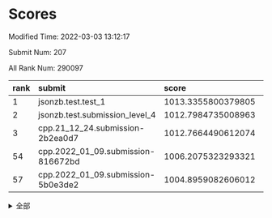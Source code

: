 # Scores

Modified Time: 2022-03-03 13:12:17

Submit Num: 207

All Rank Num: 290097

| rank |               submit               |       score        |       sigma        | pk_num |
| :--- | :--------------------------------- | :----------------- | :----------------- | :----- |
| 1    | jsonzb.test.test_1                 | 1013.3355800379805 | 0.812889022189323  | 5609   |
| 2    | jsonzb.test.submission_level_4     | 1012.7984735008963 | 0.7751443163321925 | 5608   |
| 3    | cpp.21_12_24.submission-2b2ea0d7   | 1012.7664490612074 | 0.8028044461189233 | 5607   |
| 54   | cpp.2022_01_09.submission-816672bd | 1006.2075323293321 | 0.7342583438994223 | 5605   |
| 57   | cpp.2022_01_09.submission-5b0e3de2 | 1004.8959082606012 | 0.7193163845260793 | 5601   |


<details>
<summary>全部</summary>

| rank |                 submit                 |       score        |       sigma        | pk_num |
| :--- | :------------------------------------- | :----------------- | :----------------- | :----- |
| 1    | jsonzb.test.test_1                     | 1013.3355800379805 | 0.812889022189323  | 5609   |
| 2    | jsonzb.test.submission_level_4         | 1012.7984735008963 | 0.7751443163321925 | 5608   |
| 3    | cpp.21_12_24.submission-2b2ea0d7       | 1012.7664490612074 | 0.8028044461189233 | 5607   |
| 4    | gobigger.level_3.submission_level_3_35 | 1011.3677379751593 | 0.7707856686054912 | 5607   |
| 5    | gobigger.level_3.submission_level_3_19 | 1011.345171396926  | 0.7689429439952926 | 5610   |
| 6    | gobigger.level_3.submission_level_3_34 | 1011.1676156015533 | 0.7824978753050187 | 5604   |
| 7    | gobigger.level_3.submission_level_3_20 | 1011.1155923508868 | 0.7778046313826775 | 5608   |
| 8    | gobigger.level_3.submission_level_3_14 | 1011.0654711225526 | 0.7734518860432227 | 5606   |
| 9    | gobigger.level_3.submission_level_3_23 | 1010.9646937279598 | 0.775834560558284  | 5603   |
| 10   | gobigger.level_3.submission_level_3_42 | 1010.9277354810988 | 0.7529006890615834 | 5602   |
| 11   | gobigger.level_3.submission_level_3_27 | 1010.8069059943604 | 0.7603764837755064 | 5609   |
| 12   | gobigger.level_3.submission_level_3_22 | 1010.8010685095171 | 0.7765247649441149 | 5604   |
| 13   | gobigger.level_3.submission_level_3_36 | 1010.7134010865129 | 0.7718248548876632 | 5608   |
| 14   | gobigger.level_3.submission_level_3_40 | 1010.6861756187794 | 0.7630147674693101 | 5601   |
| 15   | gobigger.level_3.submission_level_3_38 | 1010.6375315654815 | 0.7561415881475431 | 5609   |
| 16   | gobigger.level_3.submission_level_3_47 | 1010.6323058789402 | 0.7545856259435031 | 5607   |
| 17   | gobigger.level_3.submission_level_3_30 | 1010.5509353950283 | 0.765996412762153  | 5611   |
| 18   | gobigger.level_3.submission_level_3_43 | 1010.4669780484203 | 0.7713340676193237 | 5606   |
| 19   | gobigger.level_3.submission_level_3_1  | 1010.4074375747748 | 0.7771312476455473 | 5603   |
| 20   | gobigger.level_3.submission_level_3_5  | 1010.3849994246744 | 0.7839506744433772 | 5606   |
| 21   | gobigger.level_3.submission_level_3_3  | 1010.3641352700961 | 0.7749802227814953 | 5606   |
| 22   | gobigger.level_3.submission_level_3_11 | 1010.3638580066919 | 0.7218192611898769 | 5601   |
| 23   | gobigger.level_3.submission_level_3_2  | 1010.307901567861  | 0.7850649214125911 | 5605   |
| 24   | gobigger.level_3.submission_level_3_0  | 1010.2787040089478 | 0.754033839002557  | 5606   |
| 25   | gobigger.level_3.submission_level_3_26 | 1010.1603228811616 | 0.7623888513948497 | 5610   |
| 26   | gobigger.level_3.submission_level_3_29 | 1010.1372048491355 | 0.7542213218017891 | 5601   |
| 27   | gobigger.level_3.submission_level_3_10 | 1010.1323651271955 | 0.7564750633669435 | 5608   |
| 28   | gobigger.level_3.submission_level_3_17 | 1010.1294364457455 | 0.7717663452251785 | 5608   |
| 29   | gobigger.level_3.submission_level_3_45 | 1010.0772203617264 | 0.7563021940867444 | 5603   |
| 30   | gobigger.level_3.submission_level_3_33 | 1010.0372551576924 | 0.7480241157462901 | 5609   |
| 31   | gobigger.level_3.submission_level_3_39 | 1009.9742885441534 | 0.7547077323510475 | 5605   |
| 32   | gobigger.level_3.submission_level_3_6  | 1009.9361175502039 | 0.7530699495087458 | 5604   |
| 33   | gobigger.level_3.submission_level_3_16 | 1009.9117074469674 | 0.7558262569105528 | 5603   |
| 34   | gobigger.level_3.submission_level_3_21 | 1009.8867540948194 | 0.7708048846809736 | 5605   |
| 35   | gobigger.level_3.submission_level_3_25 | 1009.8732370134422 | 0.7423431399383563 | 5604   |
| 36   | gobigger.level_3.submission_level_3_46 | 1009.8717497555523 | 0.7707481082948466 | 5604   |
| 37   | gobigger.level_3.submission_level_3_32 | 1009.8598831533307 | 0.7560942532397801 | 5606   |
| 38   | gobigger.level_3.submission_level_3_41 | 1009.5913399208454 | 0.7599826098103406 | 5605   |
| 39   | gobigger.level_3.submission_level_3_7  | 1009.5360606477896 | 0.7622295153501275 | 5606   |
| 40   | gobigger.level_3.submission_level_3_44 | 1009.4937946640948 | 0.7487809431938117 | 5610   |
| 41   | gobigger.level_3.submission_level_3_24 | 1009.4653982316854 | 0.7656319908319608 | 5607   |
| 42   | gobigger.level_3.submission_level_3_49 | 1009.4558502310305 | 0.7391762853788643 | 5608   |
| 43   | gobigger.level_3.submission_level_3_13 | 1009.4437914173927 | 0.7600574435606987 | 5605   |
| 44   | gobigger.level_3.submission_level_3_12 | 1009.4125463800327 | 0.736957156242965  | 5598   |
| 45   | gobigger.level_3.submission_level_3_9  | 1009.230374705186  | 0.7609678049265645 | 5609   |
| 46   | gobigger.level_3.submission_level_3_8  | 1009.1646588887945 | 0.7336077684165496 | 5605   |
| 47   | gobigger.level_3.submission_level_3_4  | 1009.1191073169939 | 0.7445333431178955 | 5604   |
| 48   | gobigger.level_3.submission_level_3_48 | 1009.1111905543677 | 0.7588899540019329 | 5605   |
| 49   | gobigger.level_3.submission_level_3_15 | 1009.0864643461096 | 0.736992100400183  | 5599   |
| 50   | gobigger.level_3.submission_level_3_31 | 1008.8538413189233 | 0.7353215346604987 | 5604   |
| 51   | gobigger.level_3.submission_level_3_28 | 1008.8323402097003 | 0.7561606905192061 | 5608   |
| 52   | gobigger.level_3.submission_level_3_37 | 1008.8267408656593 | 0.7394826131455418 | 5610   |
| 53   | gobigger.level_3.submission_level_3_18 | 1008.5115767941228 | 0.7461068873349211 | 5602   |
| 54   | cpp.2022_01_09.submission-816672bd     | 1006.2075323293321 | 0.7342583438994223 | 5605   |
| 55   | gobigger.level_1.submission_level_1_28 | 1005.1150270731936 | 0.7374496481400541 | 5605   |
| 56   | gobigger.level_1.submission_level_1_12 | 1004.9147901085585 | 0.7210454844556387 | 5608   |
| 57   | cpp.2022_01_09.submission-5b0e3de2     | 1004.8959082606012 | 0.7193163845260793 | 5601   |
| 58   | gobigger.level_1.submission_level_1_21 | 1004.8668046347916 | 0.7236975040450557 | 5609   |
| 59   | gobigger.level_1.submission_level_1_18 | 1004.5314844890694 | 0.7198355194696914 | 5605   |
| 60   | gobigger.level_1.submission_level_1_24 | 1004.3142516839957 | 0.7123493817800758 | 5607   |
| 61   | gobigger.level_1.submission_level_1_48 | 1004.2587423363425 | 0.7249187851914969 | 5607   |
| 62   | gobigger.level_1.submission_level_1_16 | 1004.1978451776781 | 0.7366491122138976 | 5610   |
| 63   | gobigger.level_1.submission_level_1_4  | 1004.1731462990683 | 0.7179053636492065 | 5604   |
| 64   | gobigger.level_1.submission_level_1_2  | 1004.1048086002035 | 0.7156474532421223 | 5605   |
| 65   | gobigger.level_1.submission_level_1_49 | 1004.0999912999206 | 0.7217762799619646 | 5608   |
| 66   | gobigger.level_1.submission_level_1_3  | 1003.9686592485593 | 0.7122188713764637 | 5609   |
| 67   | gobigger.level_1.submission_level_1_11 | 1003.9385985472675 | 0.7245858842976811 | 5605   |
| 68   | gobigger.level_1.submission_level_1_6  | 1003.8624851424894 | 0.7124556255973534 | 5606   |
| 69   | gobigger.level_1.submission_level_1_26 | 1003.8413071060944 | 0.7161351870008607 | 5607   |
| 70   | gobigger.level_1.submission_level_1_41 | 1003.7913607981997 | 0.7208391717565663 | 5603   |
| 71   | gobigger.level_1.submission_level_1_34 | 1003.7538273674444 | 0.7124654705239387 | 5608   |
| 72   | gobigger.level_1.submission_level_1_31 | 1003.7048772156072 | 0.7354250385472864 | 5608   |
| 73   | gobigger.level_1.submission_level_1_43 | 1003.6732265240482 | 0.7146975653590275 | 5607   |
| 74   | gobigger.level_1.submission_level_1_15 | 1003.6171266787794 | 0.7131238934544152 | 5605   |
| 75   | gobigger.level_1.submission_level_1_0  | 1003.5833777135414 | 0.7271842294402655 | 5605   |
| 76   | gobigger.level_1.submission_level_1_8  | 1003.535212919532  | 0.716651264674416  | 5600   |
| 77   | gobigger.level_1.submission_level_1_38 | 1003.5301703842814 | 0.7156854111458955 | 5610   |
| 78   | gobigger.level_1.submission_level_1_47 | 1003.4340244450348 | 0.7185031323720902 | 5606   |
| 79   | gobigger.level_1.submission_level_1_46 | 1003.3964682092667 | 0.7153828154016169 | 5609   |
| 80   | gobigger.level_1.submission_level_1_20 | 1003.3425272216789 | 0.7208783727451229 | 5602   |
| 81   | gobigger.level_1.submission_level_1_17 | 1003.2899573495858 | 0.7166982108021794 | 5604   |
| 82   | gobigger.level_1.submission_level_1_1  | 1003.2034219792831 | 0.7212077275617167 | 5606   |
| 83   | gobigger.level_1.submission_level_1_7  | 1003.1777100948032 | 0.7117566857015611 | 5607   |
| 84   | gobigger.level_1.submission_level_1_39 | 1003.1533085146324 | 0.7179674311966339 | 5608   |
| 85   | gobigger.level_1.submission_level_1_22 | 1003.1268428125279 | 0.7115916729459723 | 5607   |
| 86   | gobigger.level_1.submission_level_1_42 | 1003.0506455128489 | 0.716998389604192  | 5607   |
| 87   | gobigger.level_1.submission_level_1_30 | 1003.0057870805464 | 0.7249981337987217 | 5605   |
| 88   | gobigger.level_1.submission_level_1_44 | 1002.9983662366316 | 0.7172923972836991 | 5602   |
| 89   | gobigger.level_1.submission_level_1_13 | 1002.9623230254875 | 0.7271561800139691 | 5606   |
| 90   | gobigger.level_1.submission_level_1_25 | 1002.9417947644229 | 0.7265677878170101 | 5598   |
| 91   | gobigger.level_1.submission_level_1_23 | 1002.9405122498174 | 0.7241929984387437 | 5610   |
| 92   | gobigger.level_1.submission_level_1_9  | 1002.8767132580565 | 0.7101537644507362 | 5604   |
| 93   | gobigger.level_1.submission_level_1_29 | 1002.8207516924706 | 0.7089541701482422 | 5607   |
| 94   | gobigger.level_1.submission_level_1_27 | 1002.8121278748129 | 0.7268924951666103 | 5606   |
| 95   | gobigger.level_1.submission_level_1_45 | 1002.7549490531435 | 0.7163167781520152 | 5603   |
| 96   | gobigger.level_1.submission_level_1_33 | 1002.6941436104838 | 0.7095498305106744 | 5611   |
| 97   | gobigger.level_1.submission_level_1_5  | 1002.682707288367  | 0.7191068522881277 | 5609   |
| 98   | gobigger.level_1.submission_level_1_19 | 1002.5006233900616 | 0.7179350603356859 | 5607   |
| 99   | gobigger.level_1.submission_level_1_14 | 1002.4247501564752 | 0.7179737901789061 | 5607   |
| 100  | gobigger.level_1.submission_level_1_37 | 1002.3714318328346 | 0.7171909383428394 | 5604   |
| 101  | gobigger.level_1.submission_level_1_10 | 1002.2205482023093 | 0.7132561204351997 | 5605   |
| 102  | gobigger.level_1.submission_level_1_36 | 1002.1456639344331 | 0.7226614316559113 | 5606   |
| 103  | gobigger.level_1.submission_level_1_32 | 1002.1070030383972 | 0.7033214027895631 | 5608   |
| 104  | gobigger.level_1.submission_level_1_35 | 1001.9605217573019 | 0.7213077623163273 | 5608   |
| 105  | gobigger.level_1.submission_level_1_40 | 1001.8775065420627 | 0.7129499593323527 | 5609   |
| 106  | gobigger.random.submission_random_38   | 997.2923151427257  | 0.7002740691671964 | 5611   |
| 107  | gobigger.random.submission_random_37   | 996.9414291601604  | 0.7022355447529091 | 5607   |
| 108  | gobigger.random.submission_random_43   | 996.9373120661227  | 0.7061152585479181 | 5604   |
| 109  | gobigger.random.submission_random_11   | 996.8499511789712  | 0.7091730586726254 | 5601   |
| 110  | gobigger.random.submission_random_35   | 996.8184855532116  | 0.6980608586122585 | 5607   |
| 111  | gobigger.random.submission_random_42   | 996.7995382986023  | 0.722343331323503  | 5606   |
| 112  | gobigger.random.submission_random_32   | 996.7216847182132  | 0.7028615369728842 | 5611   |
| 113  | gobigger.random.submission_random_0    | 996.7188495830102  | 0.7250059531958785 | 5611   |
| 114  | gobigger.random.submission_random_17   | 996.5090068263164  | 0.7258069534493252 | 5606   |
| 115  | gobigger.random.submission_random_19   | 996.4262604176548  | 0.7073633104172703 | 5603   |
| 116  | gobigger.random.submission_random_45   | 996.3742785195984  | 0.7174101156456233 | 5609   |
| 117  | gobigger.random.submission_random_26   | 996.3464536759086  | 0.7078253751046374 | 5607   |
| 118  | gobigger.random.submission_random_9    | 996.3363941065454  | 0.7124549820065396 | 5605   |
| 119  | gobigger.random.submission_random_10   | 996.2632782912289  | 0.7053743237125366 | 5607   |
| 120  | gobigger.random.submission_random_30   | 996.2099067007214  | 0.7152238216984893 | 5603   |
| 121  | gobigger.random.submission_random_29   | 996.1895801443928  | 0.7011258669298823 | 5607   |
| 122  | gobigger.random.submission_random_13   | 996.1874531703505  | 0.7057942962267475 | 5603   |
| 123  | gobigger.random.submission_random_33   | 996.1769758735279  | 0.7160042047377109 | 5610   |
| 124  | gobigger.random.submission_random_7    | 996.1174554516901  | 0.7065681653647023 | 5607   |
| 125  | gobigger.random.submission_random_6    | 996.1167462345517  | 0.7082155245912242 | 5612   |
| 126  | gobigger.random.submission_random_20   | 996.1017352516576  | 0.7101065416088408 | 5608   |
| 127  | gobigger.random.submission_random_34   | 996.0467629660507  | 0.7147274694719307 | 5603   |
| 128  | gobigger.random.submission_random_3    | 996.040134951954   | 0.7074543852556693 | 5610   |
| 129  | gobigger.random.submission_random_49   | 995.9363237517434  | 0.7136563475171446 | 5600   |
| 130  | gobigger.random.submission_random_2    | 995.9323961119907  | 0.7130726099475345 | 5608   |
| 131  | gobigger.random.submission_random_28   | 995.916914310976   | 0.7194427690861376 | 5598   |
| 132  | gobigger.random.submission_random_23   | 995.872499530523   | 0.7078300067842784 | 5601   |
| 133  | gobigger.random.submission_random_47   | 995.8499509698106  | 0.7060362083850794 | 5607   |
| 134  | gobigger.random.submission_random_5    | 995.8481086433981  | 0.7128526575880598 | 5607   |
| 135  | gobigger.random.submission_random_21   | 995.8277068819394  | 0.7123678445485302 | 5613   |
| 136  | gobigger.random.submission_random_46   | 995.8055475179927  | 0.7096564607033886 | 5606   |
| 137  | gobigger.random.submission_random_14   | 995.7984932233978  | 0.7208242225213586 | 5600   |
| 138  | gobigger.random.submission_random_16   | 995.7902072140982  | 0.701388148081512  | 5606   |
| 139  | gobigger.random.submission_random_40   | 995.7794226432558  | 0.711683372593567  | 5610   |
| 140  | gobigger.random.submission_random_27   | 995.7583923007976  | 0.7115764078014394 | 5607   |
| 141  | gobigger.random.submission_random_48   | 995.6953699868656  | 0.7089244330427811 | 5601   |
| 142  | gobigger.random.submission_random_44   | 995.6553109783129  | 0.7145653491497178 | 5602   |
| 143  | gobigger.random.submission_random_41   | 995.6467673822491  | 0.7198896961190048 | 5603   |
| 144  | gobigger.random.submission_random_22   | 995.57592795333    | 0.7198997457832824 | 5602   |
| 145  | gobigger.random.submission_random_8    | 995.5410419012043  | 0.706060190538501  | 5608   |
| 146  | gobigger.random.submission_random_24   | 995.4454984388235  | 0.7218779908172523 | 5602   |
| 147  | gobigger.random.submission_random_4    | 995.3808173020777  | 0.7311374640643324 | 5608   |
| 148  | gobigger.random.submission_random_31   | 995.3787634359911  | 0.7072343717704932 | 5607   |
| 149  | gobigger.random.submission_random_39   | 995.2015781436512  | 0.7172892825175851 | 5611   |
| 150  | gobigger.random.submission_random_12   | 995.1014720721748  | 0.7096589216726017 | 5605   |
| 151  | gobigger.random.submission_random_18   | 995.0554356708452  | 0.7135843221350466 | 5607   |
| 152  | gobigger.random.submission_random_1    | 995.0015004684961  | 0.7097780505523501 | 5604   |
| 153  | gobigger.random.submission_random_25   | 994.9680845908065  | 0.7281070167567568 | 5608   |
| 154  | gobigger.random.submission_random_36   | 994.8277500944014  | 0.7268605027333314 | 5605   |
| 155  | gobigger.level_2.submission_level_2_45 | 994.6983764823996  | 0.730958003355002  | 5602   |
| 156  | gobigger.random.submission_random_15   | 994.6436347095324  | 0.7235323308868231 | 5607   |
| 157  | gobigger.level_2.submission_level_2_12 | 993.7585925883602  | 0.7603863642592803 | 5607   |
| 158  | gobigger.level_2.submission_level_2_15 | 993.3572756999106  | 0.727906878954575  | 5606   |
| 159  | gobigger.level_2.submission_level_2_16 | 993.0489105525352  | 0.7476222797602    | 5603   |
| 160  | gobigger.level_2.submission_level_2_27 | 992.9473538012409  | 0.7335973140426452 | 5606   |
| 161  | gobigger.level_2.submission_level_2_31 | 992.9059357021854  | 0.7386626240557629 | 5612   |
| 162  | gobigger.level_2.submission_level_2_36 | 992.8797578565966  | 0.7420353801373076 | 5609   |
| 163  | gobigger.level_2.submission_level_2_46 | 992.8567719489706  | 0.7313462473461475 | 5605   |
| 164  | gobigger.level_2.submission_level_2_17 | 992.7851340880756  | 0.743702642172896  | 5603   |
| 165  | gobigger.level_2.submission_level_2_11 | 992.7138024016003  | 0.7530510326781983 | 5603   |
| 166  | gobigger.level_2.submission_level_2_48 | 992.6491016447993  | 0.722234019549858  | 5607   |
| 167  | gobigger.level_2.submission_level_2_28 | 992.6169131353089  | 0.7416435950912167 | 5609   |
| 168  | gobigger.level_2.submission_level_2_42 | 992.4856574022623  | 0.7625282431580938 | 5604   |
| 169  | gobigger.level_2.submission_level_2_25 | 992.432488751167   | 0.7497676599096265 | 5598   |
| 170  | gobigger.level_2.submission_level_2_8  | 992.4263499092124  | 0.7160760115642265 | 5603   |
| 171  | gobigger.level_2.submission_level_2_49 | 992.4176638351768  | 0.7637475873912477 | 5600   |
| 172  | gobigger.level_2.submission_level_2_18 | 992.4170149057481  | 0.7280847392031241 | 5610   |
| 173  | gobigger.level_2.submission_level_2_22 | 992.2952882509215  | 0.7449068685242746 | 5606   |
| 174  | gobigger.level_2.submission_level_2_26 | 992.2716362770899  | 0.7350051459286626 | 5610   |
| 175  | gobigger.level_2.submission_level_2_19 | 992.2468725881772  | 0.7276409427356156 | 5605   |
| 176  | gobigger.level_2.submission_level_2_3  | 992.1800514150268  | 0.7347626662715344 | 5606   |
| 177  | gobigger.level_2.submission_level_2_37 | 992.1683564793155  | 0.7472854429366401 | 5603   |
| 178  | gobigger.level_2.submission_level_2_0  | 992.1027560809697  | 0.7399881288193332 | 5606   |
| 179  | gobigger.level_2.submission_level_2_9  | 991.9692750530543  | 0.7365912160813337 | 5599   |
| 180  | gobigger.level_2.submission_level_2_2  | 991.961753171251   | 0.7441387094603035 | 5607   |
| 181  | gobigger.level_2.submission_level_2_44 | 991.9539814890122  | 0.7523984124350518 | 5605   |
| 182  | gobigger.level_2.submission_level_2_33 | 991.8998102992784  | 0.7541160655744565 | 5606   |
| 183  | gobigger.level_2.submission_level_2_7  | 991.8543675960756  | 0.7592789652897329 | 5606   |
| 184  | gobigger.level_2.submission_level_2_24 | 991.7664937655388  | 0.737721381191993  | 5605   |
| 185  | gobigger.level_2.submission_level_2_1  | 991.7382104098623  | 0.7500337044915374 | 5603   |
| 186  | gobigger.level_2.submission_level_2_13 | 991.6057977936346  | 0.7542419628237511 | 5603   |
| 187  | gobigger.level_2.submission_level_2_5  | 991.5857564118533  | 0.757679428349606  | 5603   |
| 188  | gobigger.level_2.submission_level_2_20 | 991.5853258366567  | 0.7628565731694067 | 5607   |
| 189  | gobigger.level_2.submission_level_2_29 | 991.5125563962117  | 0.7576624313034357 | 5605   |
| 190  | gobigger.level_2.submission_level_2_38 | 991.4502715990778  | 0.7510527667045465 | 5601   |
| 191  | gobigger.level_2.submission_level_2_14 | 991.3135010693156  | 0.7367637137576203 | 5607   |
| 192  | gobigger.level_2.submission_level_2_4  | 991.1789923728533  | 0.7819592181508402 | 5608   |
| 193  | gobigger.level_2.submission_level_2_47 | 991.1742916065645  | 0.75377744689005   | 5609   |
| 194  | gobigger.level_2.submission_level_2_43 | 991.1682699721647  | 0.7450754220078731 | 5608   |
| 195  | gobigger.level_2.submission_level_2_21 | 991.1410211343357  | 0.7623176333610546 | 5605   |
| 196  | gobigger.level_2.submission_level_2_40 | 991.1119260105033  | 0.7481655569272883 | 5609   |
| 197  | gobigger.level_2.submission_level_2_35 | 990.9461314232294  | 0.7618180185982402 | 5607   |
| 198  | gobigger.level_2.submission_level_2_39 | 990.9137989467678  | 0.7846680582009329 | 5604   |
| 199  | gobigger.level_2.submission_level_2_32 | 990.646622326589   | 0.7578686158416109 | 5606   |
| 200  | gobigger.level_2.submission_level_2_6  | 990.5460648714328  | 0.7427698949502339 | 5604   |
| 201  | gobigger.level_2.submission_level_2_41 | 990.4681181542089  | 0.7711381302648552 | 5601   |
| 202  | gobigger.level_2.submission_level_2_10 | 990.1262174564035  | 0.7645112291077627 | 5607   |
| 203  | gobigger.level_2.submission_level_2_30 | 990.0088254290694  | 0.7576402921485712 | 5599   |
| 204  | gobigger.level_2.submission_level_2_34 | 989.7026327464042  | 0.7623937713015626 | 5610   |
| 205  | gobigger.level_2.submission_level_2_23 | 989.4635252529613  | 0.7880919180002223 | 5601   |
| 206  | gobigger.none.submission_none_0        | 979.8782110920841  | 1.1623987822998478 | 5606   |
| 207  | gobigger.none.submission_none_1        | 975.623027291687   | 1.5550432790745152 | 5607   |

</details>